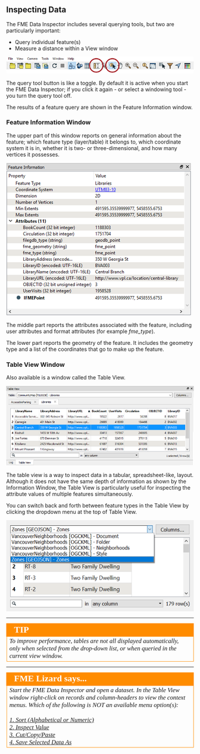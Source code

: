 ## Inspecting Data ##
The FME Data Inspector includes several querying tools, but two are particularly important:

- Query individual feature(s)
- Measure a distance within a View window

![](./Images/Img1.036.DIQueryTools.png)

The query tool button is like a toggle. By default it is active when you start the FME Data Inspector; if you click it again - or select a windowing tool - you turn the query tool off.

The results of a feature query are shown in the Feature Information window.


### Feature Information Window ###
The upper part of this window reports on general information about the feature; which feature type (layer/table) it belongs to, which coordinate system it is in, whether it is two- or three-dimensional, and how many vertices it possesses.

<!--Repeat of Image 30-->
![](./Images/Img1.030.DataInspectorFeatureInformation.png)

The middle part reports the attributes associated with the feature, including user attributes and format attributes (for example *fme_type*).

The lower part reports the geometry of the feature. It includes the geometry type and a list of the coordinates that go to make up the feature.


### Table View Window ###
Also available is a window called the Table View.

<!--Repeat of Image 31-->
![](./Images/Img1.031.DataInspectorTableView.png)

The table view is a way to inspect data in a tabular, spreadsheet-like, layout. Although it does not have the same depth of information as shown by the Information Window, the Table View is particularly useful for inspecting the attribute values of multiple features simultaneously.

You can switch back and forth between feature types in the Table View by clicking the dropdown menu at the top of Table View.

![](./Images/Img1.212b.Ex3.DataInspectorTableViewSwitch.png)

---

<!--Tip Section-->

<table style="border-spacing: 0px">
<tr>
<td style="vertical-align:middle;background-color:darkorange;border: 2px solid darkorange">
<i class="fa fa-info-circle fa-lg fa-pull-left fa-fw" style="color:white;padding-right: 12px;vertical-align:text-top"></i>
<span style="color:white;font-size:x-large;font-weight: bold;font-family:serif">TIP</span>
</td>
</tr>

<tr>
<td style="border: 1px solid darkorange">
<span style="font-family:serif; font-style:italic; font-size:larger">
To improve performance, tables are not all displayed automatically, only when selected from the drop-down list, or when queried in the current view window.
</span>
</td>
</tr>
</table>

---

<!--Person X Says Section-->

<table style="border-spacing: 0px">
<tr>
<td style="vertical-align:middle;background-color:darkorange;border: 2px solid darkorange">
<i class="fa fa-quote-left fa-lg fa-pull-left fa-fw" style="color:white;padding-right: 12px;vertical-align:text-top"></i>
<span style="color:white;font-size:x-large;font-weight: bold;font-family:serif">FME Lizard says...</span>
</td>
</tr>

<tr>
<td style="border: 1px solid darkorange">
<span style="font-family:serif; font-style:italic; font-size:larger">
Start the FME Data Inspector and open a dataset. In the Table View window right-click on records and column-headers to view the context menus. Which of the following is NOT an available menu option(s):
<br><br><a href="http://52.73.3.37/fmedatastreaming/Manual/QAResponse2017.fmw?chapter=1&question=11&answer=1&DestDataset_TEXTLINE=C%3A%5CFMEOutput%5CQAResponse.html">1. Sort (Alphabetical or Numeric)</a>
<br><a href="http://52.73.3.37/fmedatastreaming/Manual/QAResponse2017.fmw?chapter=1&question=11&answer=2&DestDataset_TEXTLINE=C%3A%5CFMEOutput%5CQAResponse.html">2. Inspect Value</a>
<br><a href="http://52.73.3.37/fmedatastreaming/Manual/QAResponse2017.fmw?chapter=1&question=11&answer=3&DestDataset_TEXTLINE=C%3A%5CFMEOutput%5CQAResponse.html">3. Cut/Copy/Paste</a>
<br><a href="http://52.73.3.37/fmedatastreaming/Manual/QAResponse2017.fmw?chapter=1&question=11&answer=4&DestDataset_TEXTLINE=C%3A%5CFMEOutput%5CQAResponse.html">4. Save Selected Data As</a>
</span>
</td>
</tr>
</table>
